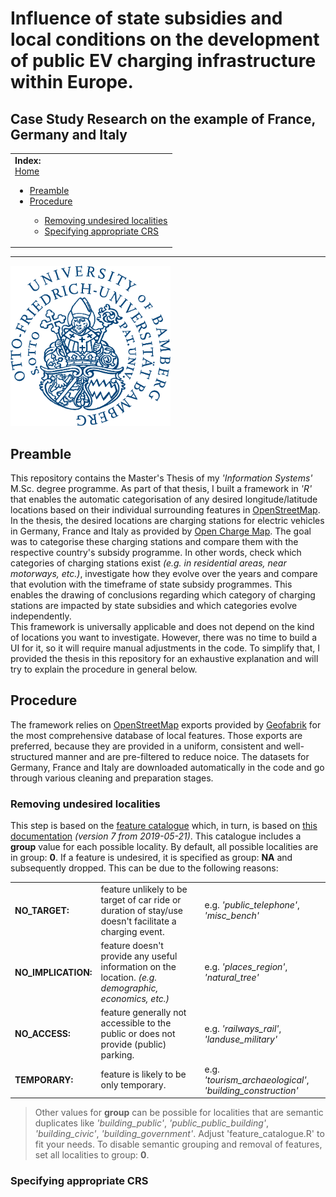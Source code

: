 # Influence of state subsidies and local conditions on the development of public EV charging infrastructure within Europe.
## Case Study Research on the example of France, Germany and Italy

<table>
  <tr>
    <td><b>Index:</b><br>
      <a href="https://github.com/realkemon/thesis/blob/main/README.md">Home</a><br>
      <ul>
        <li><a href="https://github.com/realkemon/thesis/blob/main/README.md#preamble">Preamble</a></li>
        <li><a href="https://github.com/realkemon/thesis/blob/main/README.md#procedure">Procedure</a></li>
        <ul>
          <li><a href="https://github.com/realkemon/thesis/blob/main/README.md#removing-undesired-localities">Removing undesired localities</a></li>
          <li><a href="https://github.com/realkemon/thesis/blob/main/README.md#specifying-appropriate-CRS">Specifying appropriate CRS</a></li>
        </ul>
      </ul>
    </td>
  </tr>
</table>

---

<img src="https://raw.githubusercontent.com/realkemon/thesis/main/gfx/logo-uni-blau.png" alt="University of Bamberg" width="256"/> 

## Preamble
This repository contains the Master's Thesis of my *'Information Systems'* M.Sc. degree programme. As part of that thesis, I built a framework in *'R'* that enables the automatic categorisation of any desired longitude/latitude locations based on their individual surrounding features in [OpenStreetMap](https://www.openstreetmap.org). In the thesis, the desired locations are charging stations for electric vehicles in Germany, France and Italy as provided by [Open Charge Map](https://openchargemap.org/site). The goal was to categorise these charging stations and compare them with the respective country's subsidy programme. In other words, check which categories of charging stations exist *(e.g. in residential areas, near motorways, etc.)*, investigate how they evolve over the years and compare that evolution with the timeframe of state subsidy programmes. This enables the drawing of conclusions regarding which category of charging stations are impacted by state subsidies and which categories evolve independently.<br>
This framework is universally applicable and does not depend on the kind of locations you want to investigate. However, there was no time to build a UI for it, so it will require manual adjustments in the code. To simplify that, I provided the thesis in this repository for an exhaustive explanation and will try to explain the procedure in general below.

## Procedure
The framework relies on [OpenStreetMap](https://www.openstreetmap.org) exports provided by [Geofabrik](http://download.geofabrik.de/) for the most comprehensive database of local features. Those exports are preferred, because they are provided in a uniform, consistent and well-structured manner and are pre-filtered to reduce noice. The datasets for Germany, France and Italy are downloaded automatically in the code and go through various cleaning and preparation stages.

### Removing undesired localities
This step is based on the [feature catalogue](https://github.com/realkemon/thesis/blob/main/feature_catalogue.R) which, in turn, is based on [this documentation](http://download.geofabrik.de/osm-data-in-gis-formats-free.pdf) *(version 7 from 2019-05-21)*. This catalogue includes a **group** value for each possible locality. By default, all possible localities are in group: **0**. If a feature is undesired, it is specified as group: **NA** and subsequently dropped. This can be due to the following reasons:

<table>
  <tr>
    <td><b>NO_TARGET:</b></td>
    <td>feature unlikely to be target of car ride or duration of stay/use doesn't facilitate a charging event.</td>
    <td>e.g. <i>'public_telephone'</i>, <i>'misc_bench'</i></td>
  </tr>
  <tr>
    <td><b>NO_IMPLICATION:</b></td>
    <td>feature doesn't provide any useful information on the location. <i>(e.g. demographic, economics, etc.)</i></td>
    <td>e.g. <i>'places_region'</i>, <i>'natural_tree'</i></td>
  </tr>
  <tr>
    <td><b>NO_ACCESS:</b></td>
    <td>feature generally not accessible to the public or does not provide (public) parking.</td>
    <td>e.g. <i>'railways_rail'</i>, <i>'landuse_military'</i></td>
  </tr>
  <tr>
    <td><b>TEMPORARY:</b></td>
    <td>feature is likely to be only temporary.</td>
    <td>e.g. <i>'tourism_archaeological'</i>, <i>'building_construction'</i></td>
  </tr>
</table>

> Other values for **group** can be possible for localities that are semantic duplicates like <i>'building_public'</i>, <i>'public_public_building'</i>, <i>'building_civic'</i>, <i>'building_government'</i>. Adjust 'feature_catalogue.R' to fit your needs. To disable semantic grouping and removal of features, set all localities to group: <b>0</b>.

### Specifying appropriate CRS
